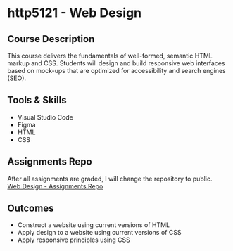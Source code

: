 # http5121 - Web Design

## Course Description
This course delivers the fundamentals of well-formed, semantic HTML markup and CSS. Students will design and build responsive web interfaces based on mock-ups that are optimized for accessibility and search engines (SEO).

## Tools & Skills
- Visual Studio Code
- Figma
- HTML
- CSS

## Assignments Repo
After all assignments are graded, I will change the repository to public.  
[Web Design - Assignments Repo](https://github.com/kexinsun82/humber-assignments/tree/6fed5b0924b85436afe46c64ea885f6f371c3b62/1.1-web%20design%20HTTP5121)

## Outcomes
- Construct a website using current versions of HTML
- Apply design to a website using current versions of CSS
- Apply responsive principles using CSS
